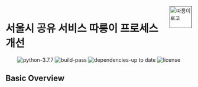 <a href="">
    <img src="https://mblogthumb-phinf.pstatic.net/MjAxODA1MjdfNiAg/MDAxNTI3NDMzMTAwNDY3.31E3jwLoCUnViDVw4iNmeKaj6xoh6NMeI12JkMOifS4g.tGKVTfudBBpqcRDReEREQ5wTVOlRklJ1UKphn12jZXog.PNG.crush_on_ux/14911977598016.png?type=w800" alt="따릉이 로고" title="따릉이" align="right" height="60" />
</a>

서울시 공유 서비스 따릉이 프로세스 개선
======================

<p align="center">
    <img alt="python-3.7.7" src="https://img.shields.io/badge/python-v3.7+-blue"/>
    <img alt="build-pass" src="https://img.shields.io/badge/build-passing-brightgreen"/>
    <img alt="dependencies-up to date" src="https://img.shields.io/badge/dependencies-up to date-blueviolet"/>
    <img alt="license" src="https://img.shields.io/github/license/metterian/redbttn-seoul-studio"/>
</p>

## Basic Overview
